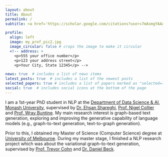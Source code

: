 ```yaml
---
layout: about
title: About
permalink: /
subtitle: <a href='https://scholar.google.com/citations?user=7mAsmgYAAAAJ&hl=en'>Google Scholar</a>

profile:
  align: left
  image: my_prof_pic2.jpg
  image_circular: false # crops the image to make it circular
  <!-- address: >
    <p>555 your office number</p>
    <p>123 your address street</p>
    <p>Your City, State 12345</p> -->

news: true  # includes a list of news items
latest_posts: true  # includes a list of the newest posts
selected_papers: true # includes a list of papers marked as "selected={true}"
social: true  # includes social icons at the bottom of the page
---
```


I am a 1st-year PhD student in NLP at the [Department of Data Science & AI, Monash University](https://research.monash.edu/en/organisations/department-of-data-science-ai), supervised by [Dr. Ehsan Shareghi](https://eehsan.github.io), [Prof. Nigel Collier](https://sites.google.com/site/nhcollier/home) and [Prof. Wray Buntine](https://bayesian-models.org). My main research interest is graph-based text generation, exploring and improving the generative capability of language models (e.g., graph-to-text generation, text-to-graph generation).

Prior to this, I obtained my Master of Science (Computer Science) degree at [University of Melbourne](https://www.unimelb.edu.au). During my master stage, I finished a NLP research project which was about the variational graph-to-text generation, supervised by [Prof. Trevor Cohn](https://people.eng.unimelb.edu.au/tcohn/) and [Dr. Daniel Beck](https://beckdaniel.wordpress.com).

<!-- You can also disable any of these elements by editing `profile` property of the YAML header of your `_pages/about.md`. Edit `_bibliography/papers.bib` and Jekyll will render your [publications page](/al-folio/publications/) automatically. -->

<!-- Link to your social media connections, too. This theme is set up to use [Font Awesome icons](http://fortawesome.github.io/Font-Awesome/) and [Academicons](https://jpswalsh.github.io/academicons/), like the ones below. Add your Facebook, Twitter, LinkedIn, Google Scholar, or just disable all of them. -->
